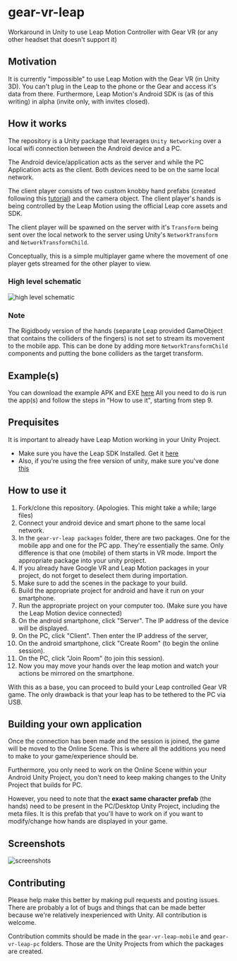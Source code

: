 # gear-vr-leap
Workaround in Unity to use Leap Motion Controller with Gear VR (or any other headset that doesn't support it)


## Motivation

It is currently "impossible" to use Leap Motion with the Gear VR (in Unity 3D). You can't plug in the Leap to the phone or the Gear and access it's data from there. Furthermore, Leap Motion's Android SDK is (as of this writing) in alpha (invite only, with invites closed).

## How it works

The repository is a Unity package that leverages `Unity Networking` over a local wifi connection between the Android device and a PC. 

The Android device/application acts as the server and while the PC Application acts as the client. Both devices need to be on the same local network.

The client player consists of two custom knobby hand prefabs (created following this [tutorial](https://developer.leapmotion.com/documentation/unity/unity/Unity_MakeDiscreteHand.html)) and the camera object. The client player's hands is being controlled by the Leap Motion using the official Leap core assets and SDK. 

The client player will be spawned on the server with it's `Transform` being sent over the local network to the server using Unity's `NetworkTransform` and `NetworkTransformChild`. 


Conceptually, this is a simple multiplayer game where the movement of one player gets streamed for the other player to view. 


### High level schematic

![high level schematic](http://res.cloudinary.com/duswj2lve/raw/upload/v1479252306/Levrn_-_4_kstjln.jpg)

### Note
The Rigidbody version of the hands (separate Leap provided GameObject that contains the colliders of the fingers) is not set to stream its movement to the mobile app. This can be done by adding more `NetworkTransformChild` components and putting the bone colliders as the target transform.

## Example(s)
You can download the example APK and EXE [here](https://drive.google.com/open?id=0B7FfLbKuCDrRUzdKN1JvRW9UQ00)
All you need to do is run the app(s) and follow the steps in "How to use it", starting from step 9.

## Prequisites

It is important to already have Leap Motion working in your Unity Project.
-  Make sure you have the Leap SDK Installed. Get it [here](https://developer.leapmotion.com/v2)
- Also, if you're using the free version of unity, make sure you've done [this](https://developer.leapmotion.com/getting-started/unity/free)

## How to use it

1. Fork/clone this repository. (Apologies. This might take a while; large files)
2. Connect your android device and smart phone to the same local network.
3. In the `gear-vr-leap packages` folder, there are two packages. One for the mobile app and one for the PC app. They're essentially the same. Only difference is that one (mobile) of them starts in VR mode. Import the appropriate package into your unity project.
4. If you already have Google VR and Leap Motion packages in your project, do not forget to deselect them during importation.
5. Make sure to add the scenes in the package to your build.
7. Build the appropriate project for android and have it run on your smartphone.
8. Run the appropriate project on your computer too. (Make sure you have the Leap Motion device connected)
9. On the android smartphone, click "Server". The IP address of the device will be displayed.
10. On the PC, click "Client". Then enter the IP address of the server, 
11. On the android smartphone, click "Create Room" (to begin the online session).
12. On the PC, click "Join Room" (to join this session).
13. Now you may move your hands over the leap motion and watch your actions be mirrored on the smartphone.

With this as a base, you can proceed to build your Leap controlled Gear VR game. The only drawback is that your leap has to be tethered to the PC via USB. 

## Building your own application
Once the connection has been made and the session is joined, the game will be moved to the Online Scene. This is where all the additions you need to make to your game/experience should be. 

Furthermore, you only need to work on the Online Scene within your Android Unity Project, you don't need to keep making changes to the Unity Project that builds for PC.

However, you need to note that the **exact same character prefab** (the hands) need to be present in the PC/Desktop Unity Project, including the meta files. It is this prefab that you'll have to work on if you want to modify/change how hands are displayed in your game.

## Screenshots

![screenshots](http://res.cloudinary.com/duswj2lve/image/upload/v1480498557/compiled_ia2vop.jpg)


## Contributing

Please help make this better by making pull requests and posting issues. There are probably a lot of bugs and things that can be made better because we're relatively inexperienced with Unity. All contribution is welcome.

Contribution commits should be made in the `gear-vr-leap-mobile` and `gear-vr-leap-pc` folders. Those are the Unity Projects from which the packages are created.
